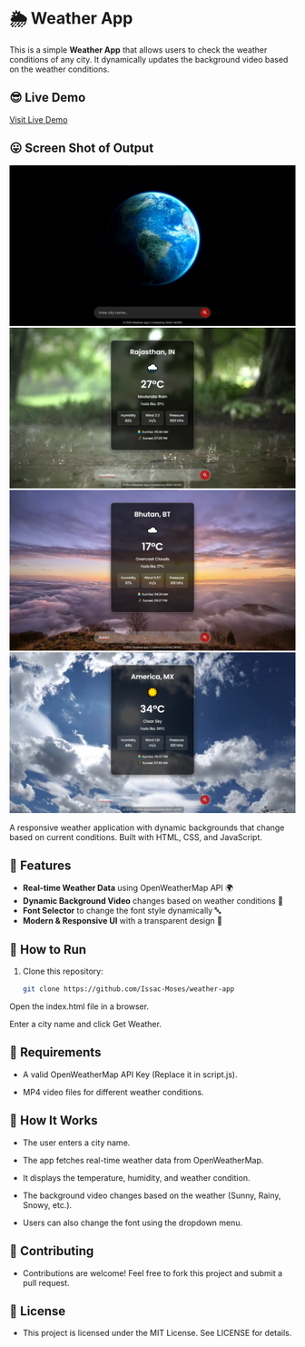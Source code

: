 # 🌦️ Weather App
This is a simple **Weather App** that allows users to check the weather conditions of any city. It dynamically updates the background video based on the weather conditions.

## 😎 **Live Demo**
[Visit Live Demo](https://issac-moses-weather-app.netlify.app)

## 😛 **Screen Shot of Output**
![Weather App Demo ScreenShot](/demo/default.jpg)
![Weather App Rainy Weather](/demo/rainy.jpg)
![Weather App Cloudy Weather](/demo/cloudy.jpg)
![Weather App Sunny Weather](/demo/sunny.jpg)

A responsive weather application with dynamic backgrounds that change based on current conditions. Built with HTML, CSS, and JavaScript.

## 🌟 Features
- **Real-time Weather Data** using OpenWeatherMap API 🌍
- **Dynamic Background Video** changes based on weather conditions 🎥
- **Font Selector** to change the font style dynamically 🔤
- **Modern & Responsive UI** with a transparent design 🎨

## 🚀 How to Run
1. Clone this repository:
   ```sh
   git clone https://github.com/Issac-Moses/weather-app
Open the index.html file in a browser.

Enter a city name and click Get Weather.

## 📜 Requirements
- A valid OpenWeatherMap API Key (Replace it in script.js).

-  MP4 video files for different weather conditions.

## 🔧 How It Works
-  The user enters a city name.

- The app fetches real-time weather data from OpenWeatherMap.

- It displays the temperature, humidity, and weather condition.

- The background video changes based on the weather (Sunny, Rainy, Snowy, etc.).

- Users can also change the font using the dropdown menu.




## 🤝 Contributing
- Contributions are welcome! Feel free to fork this project and submit a pull request.

## 📝 License
- This project is licensed under the MIT License. See LICENSE for details.

